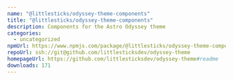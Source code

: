 ```yaml
---
name: "@littlesticks/odyssey-theme-components"
title: "@littlesticks/odyssey-theme-components"
description: Components for the Astro Odyssey theme
categories:
  - uncategorized
npmUrl: https://www.npmjs.com/package/@littlesticks/odyssey-theme-components
repoUrl: ssh://git@github.com/littlesticksdev/odyssey-theme
homepageUrl: https://github.com/littlesticksdev/odyssey-theme#readme
downloads: 171
---
```

